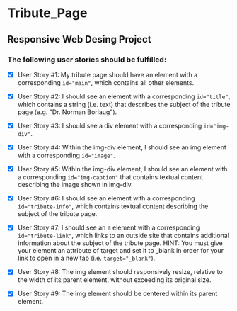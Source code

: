 # Tribute_Page
## Responsive Web Desing Project

### The following user stories should be fulfilled:

- [x] User Story #1: My tribute page should have an element with a corresponding `id="main"`, which contains all other elements.

- [x] User Story #2: I should see an element with a corresponding `id="title"`, which contains a string (i.e. text) that describes the subject of the tribute page (e.g. "Dr. Norman Borlaug").

- [x] User Story #3: I should see a div element with a corresponding `id="img-div"`.

- [x] User Story #4: Within the img-div element, I should see an img element with a corresponding `id="image"`.

- [x] User Story #5: Within the img-div element, I should see an element with a corresponding `id="img-caption"` that contains textual content describing the image shown in img-div.

- [x] User Story #6: I should see an element with a corresponding `id="tribute-info"`, which contains textual content describing the subject of the tribute page.

- [x] User Story #7: I should see an a element with a corresponding `id="tribute-link"`, which links to an outside site that contains additional information about the subject of the tribute page. HINT: You must give your element an attribute of target and set it to _blank in order for your link to open in a new tab (i.e. `target="_blank"`).

- [x] User Story #8: The img element should responsively resize, relative to the width of its parent element, without exceeding its original size.

- [x] User Story #9: The img element should be centered within its parent element.
